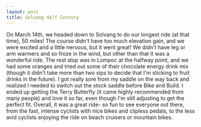 ```yaml
---
layout: post
title: Solvang Half Century
---
```



On March 14th, we headed down to Solvang to do our longest ride (at that time), 50 miles! The course didn't have too much elevation gain, and we were excited and a little nervous, but it went great! We didn't have leg or arm warmers and so froze in the wind, but other than that it was a wonderful ride. The rest stop was in Lompoc at the halfway point, and we had some oranges and tried out some of their chocolate energy drink mix (though it didn't take more than two sips to decide that
I'm sticking to fruit drinks in the future). I got really sore from my saddle on the way back and realized I needed to switch out the stock saddle before Bike and Build. I ended up getting the Terry Butterfly (it came highly recommended from many people) and love it so far, even though I'm still adjusting to get the perfect fit. Overall, it was a great ride- so fun to see everyone out there, from the fast, intense cyclists with nice bikes and clipless pedals, to the less avid cyclists
enjoying the ride on beach cruisers or mountain bikes.
